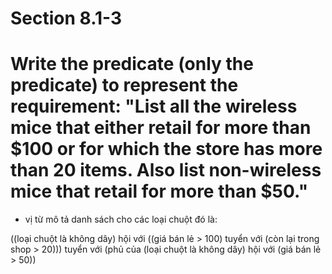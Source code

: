 # Section 8.1-3

# Write the predicate (only the predicate) to represent the requirement: "List all the wireless mice that either retail for more than $100 or for which the store has more than 20 items. Also list non-wireless mice that retail for more than $50."

- vị từ mô tả danh sách cho các loại chuột đó là: 

((loại chuột là không dây) hội với ((giá bán lẻ > 100) tuyển với (còn lại trong shop > 20))) tuyển với (phủ của (loại chuột là không dây) hội với (giá bán lẻ > 50))